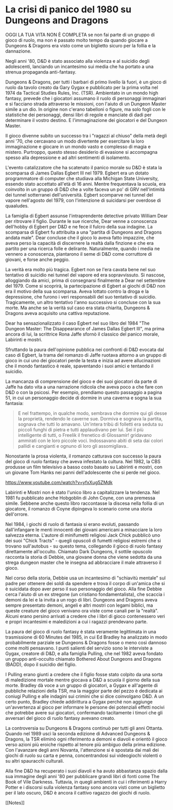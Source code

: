 # La crisi di panico del 1980 su Dungeons and Dragons

OGGI LA TUA VITA NON È COMPLETA se non fai parte di un gruppo di gioco di ruolo, ma non è passato molto tempo da quando giocare a Dungeons & Dragons era visto come un biglietto sicuro per la follia e la dannazione.

Negli anni '80, D&D è stato associato alla violenza e al suicidio degli adolescenti, lanciando un incantesimo sui media che ha portato a una strenua propaganda anti-fantasy.

Dungeons & Dragons, per tutti i barbari di primo livello là fuori, è un gioco di ruolo da tavolo creato da Gary Gygax e pubblicato per la prima volta nel 1974 da Tactical Studies Rules, Inc. (TSR). Ambientato in un mondo high fantasy, prevede che i giocatori assumano il ruolo di personaggi immaginari e si facciano strada attraverso le missioni, con l'aiuto di un Dungeon Master simile a un dio. In origine non c'erano tabelloni o figure, ma solo fogli con le statistiche dei personaggi, densi libri di regole e manciate di dadi per determinare il vostro destino. E l'immaginazione dei giocatori e del Dungeon Master.

Il gioco divenne subito un successo tra i "ragazzi al chiuso" della metà degli anni '70, che cercavano un modo divertente per esercitare la loro immaginazione e giocare in un mondo vasto e complesso di magia e mistero. Purtroppo, questo stesso desiderio di evasione si accompagna spesso alla depressione e ad altri sentimenti di isolamento.

L'evento catalizzatore che ha scatenato il panico morale su D&D è stata la scomparsa di James Dallas Egbert III nel 1979. Egbert era un dotato programmatore di computer che studiava alla Michigan State University, essendo stato accettato all'età di 16 anni. Mentre frequentava la scuola, era coinvolto in un gruppo di D&D che a volte faceva un po' di GRV nell'intimità dei tunnel sotterranei dell'università. Egbert scomparve nei tunnel del vapore nell'agosto del 1979, con l'intenzione di suicidarsi per overdose di quaaludes.

La famiglia di Egbert assunse l'intraprendente detective privato William Dear per ritrovare il figlio. Durante le sue ricerche, Dear venne a conoscenza dell'hobby di Egbert per D&D e ne fece il fulcro della sua indagine. La scomparsa di Egbert fu attribuita a una "partita di Dungeons and Dragons andata male". Dear concluse che il gioco lo aveva fatto impazzire, che aveva perso la capacità di discernere la realtà dalla finzione e che era partito per una ricerca folle e delirante. Naturalmente, quando i media ne vennero a conoscenza, piantarono il seme di D&D come corruttore di giovani, e forse anche peggio.

La verità era molto più tragica. Egbert non se l'era cavata bene nel suo tentativo di suicidio nei tunnel del vapore ed era sopravvissuto. Si nascose, alloggiando da amici, prima di consegnarsi finalmente a Dear nel settembre del 1979. Come si scoprirà, la partecipazione di Egbert ai giochi di D&D non era il motivo della sua scomparsa. Aveva lottato contro la droga e la depressione, che furono i veri responsabili del suo tentativo di suicidio. Tragicamente, un altro tentativo l'anno successivo si concluse con la sua morte. Ma anche se la verità sul caso era stata chiarita, Dungeons & Dragons aveva acquisito una cattiva reputazione.

Dear ha sensazionalizzato il caso Egbert nel suo libro del 1984 "The Dungeon Master: The Disappearance of James Dallas Egbert III", ma prima ancora di lui, la scrittrice Rona Jaffe sfornò il classico del panico morale, Labirinti e mostri.

Sfruttando la paura dell'opinione pubblica nei confronti di D&D evocata dal caso di Egbert, la trama del romanzo di Jaffe ruotava attorno a un gruppo di gioco in cui uno dei giocatori perde la testa e inizia ad avere allucinazioni che il mondo fantastico è reale, spaventando i suoi amici e tentando il suicidio.

La mancanza di comprensione del gioco e dei suoi giocatori da parte di Jaffe ha dato vita a una narrazione ridicola che aveva poco a che fare con D&D o con la psicosi. Per esempio, prendiamo questo passaggio a pagina 51, in cui un personaggio decide di dormire in una caverna e sogna la sua fantasia:

> E nel frattempo, in qualche modo, sembrava che dormire qui gli desse la proprietà, rendendo le caverne sue. Dormiva e sognava la partita, sognava che tutti lo amavano. Un'intera tribù di folletti era seduta su piccoli funghi di pietra e tutti applaudivano per lui. Sei il più intelligente di tutti, o Freelik il frenetico di Glossamir! gridavano ammirati con le loro piccole voci. Indossavano abiti di seta dai colori pallidi e cangianti e ognuno di loro gli assomigliava.. 

Nonostante la prosa violenta, il romanzo catturava con successo la paura del gioco di ruolo fantasy che aveva infestato la cultura. Nel 1982, la CBS produsse un film televisivo a basso costo basato su Labirinti e mostri, con un giovane Tom Hanks nei panni dell'adolescente che si perde nel gioco.

https://www.youtube.com/watch?v=yfxXug5ZMdk

Labirinti e Mostri non è stato l'unico libro a capitalizzare la tendenza. Nel 1981 fu pubblicato anche Hobgoblin di John Coyne, con una premessa simile. Sebbene anche questo libro raccontasse la discesa nella follia di un giocatore, il romanzo di Coyne dipingeva lo scenario come una storia dell'orrore.

Nel 1984, i giochi di ruolo di fantasia si erano evoluti, passando dall'infangare le menti innocenti dei giovani americani a minacciare la loro salvezza eterna. L'autore di minifumetti religiosi Jack Chick pubblicò uno dei suoi "Chick Tracts" - quegli opuscoli di fumetti religiosi estremi che si trovano sull'autobus - su questo tema, collegando il gioco di ruolo fantasy direttamente all'occulto. Chiamato Dark Dungeons, il sottile opuscolo racconta la storia di Debbie, una giovane donna che viene sedotta da una strega dungeon master che le insegna ad abbracciare il male attraverso il gioco.

Nel corso della storia, Debbie usa un incantesimo di "schiavitù mentale" sul padre per ottenere dei soldi da spendere e trova il corpo di un'amica che si è suicidata dopo aver perso il suo personaggio del gioco. Alla fine Debbie cerca l'aiuto di un ex stregone (un cristiano fondamentalista), che scaccia i demoni da lei e la invita a un rogo di libri. Dungeons and Dragons aveva sempre presentato demoni, angeli e altri mostri con legami biblici, ma queste creature del gioco venivano ora viste come canali per la "realtà". Alcuni erano persino arrivati a credere che i libri di gioco contenessero veri e propri incantesimi e maledizioni a cui i ragazzi prendevano parte.

La paura del gioco di ruolo fantasy è stata veramente legittimata in una trasmissione di 60 Minutes del 1985, in cui Ed Bradley ha analizzato in modo probabilmente parziale se Dungeons & Dragons fosse o meno così dannoso come molti pensavano. I punti salienti del servizio sono le interviste a Gygax, creatore di D&D, e alla famiglia Pulling, che nel 1982 aveva fondato un gruppo anti-occulto chiamato Bothered About Dungeons and Dragons (BADD), dopo il suicidio del figlio.

I Pulling erano giunti a credere che il figlio fosse stato colpito da una sorta di maledizione mortale mentre giocava a D&D a scuola il giorno della sua morte. Bradley dà voce a un gruppo di giocatori, a Gygax e all'agente di pubbliche relazioni della TSR, ma la maggior parte del pezzo è dedicata ai coniugi Pulling e alle indagini sui crimini che si dice coinvolgano D&D. A un certo punto, Bradley chiede addirittura a Gygax perché non aggiunge un'avvertenza al gioco per informare le persone dei potenziali effetti nocivi che potrebbe avere sui giocatori, confermando tacitamente i timori che gli avversari del gioco di ruolo fantasy avevano creato.

La controversia su Dungeons & Dragons continuò per tutti gli anni Ottanta. Quando nel 1989 uscì la seconda edizione di Advanced Dungeons & Dragons, la TSR eliminò ogni riferimento a demoni e diavoli e orientò il gioco verso azioni più eroiche rispetto al tenore più ambiguo della prima edizione. Con l'avanzare degli anni Novanta, l'attenzione si è spostata dai mali dei giochi di ruolo su carta e penna, concentrandosi sui videogiochi violenti o su altri spauracchi culturali.

Alla fine D&D ha recuperato i suoi diavoli e ha avuto abbastanza spazio dalla sua immagine degli anni '80 per pubblicare grandi libri di fonti come The Book of Vile Darkness. Tuttavia, in quegli ambienti in cui i riferimenti a Harry Potter e i discorsi sulla violenza fantasy sono ancora visti come un biglietto per il lato oscuro, D&D è ancora il cattivo ragazzo dei giochi di ruolo.

[[Notes]]
